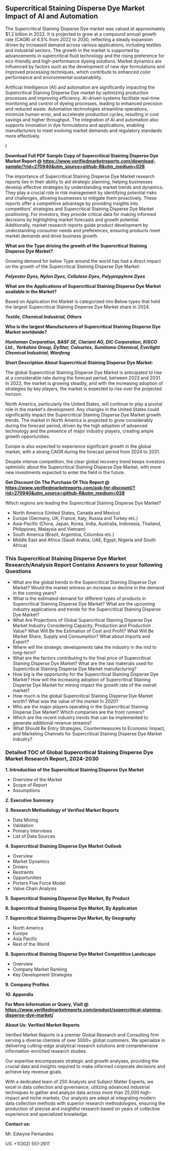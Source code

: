 <h2>Supercritical Staining Disperse Dye Market Impact of AI and Automation</h2><p>The Supercritical Staining Disperse Dye market was valued at approximately $1.2 billion in 2022. It is projected to grow at a compound annual growth rate (CAGR) of 6.5% from 2022 to 2030, reflecting a steady expansion driven by increased demand across various applications, including textiles and industrial sectors. The growth in the market is supported by advancements in supercritical fluid technology and the rising preference for eco-friendly and high-performance dyeing solutions. Market dynamics are influenced by factors such as the development of new dye formulations and improved processing techniques, which contribute to enhanced color performance and environmental sustainability.</p><p>Artificial Intelligence (AI) and automation are significantly impacting the Supercritical Staining Disperse Dye market by optimizing production processes and improving efficiency. AI-driven systems facilitate real-time monitoring and control of dyeing processes, leading to enhanced precision and reduced waste. Automation technologies streamline operations, minimize human error, and accelerate production cycles, resulting in cost savings and higher throughput. The integration of AI and automation also supports innovation in dye formulations and applications, enabling manufacturers to meet evolving market demands and regulatory standards more effectively.</p>t</p><p id="" class=""><strong>Download Full PDF Sample Copy of Supercritical Staining Disperse Dye Market Report @ <a href="https://www.verifiedmarketreports.com/download-sample/?rid=270940&utm_source=github-R&utm_medium=028" target="_blank">https://www.verifiedmarketreports.com/download-sample/?rid=270940&utm_source=github-R&utm_medium=028</a></strong></p><p>The importance of&nbsp;Supercritical Staining Disperse Dye Market research reports lies in their ability to aid strategic planning, helping businesses develop effective strategies by understanding market trends and dynamics. They play a crucial role in risk management by identifying potential risks and challenges, allowing businesses to mitigate them proactively. These reports offer a competitive advantage by providing insights into competitors' strategies and Supercritical Staining Disperse Dye Market positioning. For investors, they provide critical data for making informed decisions by highlighting market forecasts and growth potential. Additionally, market research reports guide product development by understanding consumer needs and preferences, ensuring products meet market demands and drive business growth.</p><p><strong>What are the&nbsp;Type driving the growth of the Supercritical Staining Disperse Dye Market?</strong></p><p id="" class="">Growing demand for below Type around the world has had a direct impact on the growth of the Supercritical Staining Disperse Dye Market:</p><em><strong>Polyester Dyes, Nylon Dyes, Cellulose Dyes, Polypropylene Dyes</strong></em></p><strong>What are the&nbsp;Applications&nbsp;of Supercritical Staining Disperse Dye Market available in the Market?</strong></p><p id="" class="">Based on Application the Market is categorized into Below types that held the largest Supercritical Staining Disperse Dye Market share In 2024.</p><em><strong>Textile, Chemical Industrial, Others</strong></em></p><strong>Who is the largest Manufacturers of Supercritical Staining Disperse Dye Market worldwide?</strong></p><p><em><strong>Huntsman Corporation, BASF SE, Clariant AG, DIC Corporation, KISCO Ltd., Yorkshire Group, DyStar, Colourtex, Sumitomo Chemical, Everlight Chemical Industrial, Wanfeng</strong></em></p><p id="" class=""><strong>Short Description About Supercritical Staining Disperse Dye Market:</strong></p><p>The global Supercritical Staining Disperse Dye Market is anticipated to rise at a considerable rate during the forecast period, between 2023 and 2031. In 2022, the market is growing steadily, and with the increasing adoption of strategies by key players, the market is expected to rise over the projected horizon.</p><p>North America, particularly the United States, will continue to play a pivotal role in the market's development. Any changes in the United States could significantly impact the Supercritical Staining Disperse Dye Market growth trends. The market in North America is projected to grow considerably during the forecast period, driven by the high adoption of advanced technology and the presence of major industry players, creating ample growth opportunities.</p><p>Europe is also expected to experience significant growth in the global market, with a strong CAGR during the forecast period from 2024 to 2031.</p><p>Despite intense competition, the clear global recovery trend keeps investors optimistic about the Supercritical Staining Disperse Dye Market, with more new investments expected to enter the field in the future.</p><p id="" class=""><strong>Get Discount On The Purchase Of This Report @ <a href="https://www.verifiedmarketreports.com/ask-for-discount/?rid=270940&utm_source=github-R&utm_medium=028" target="_blank">https://www.verifiedmarketreports.com/ask-for-discount/?rid=270940&utm_source=github-R&utm_medium=028</a></strong></p>Which regions are leading the Supercritical Staining Disperse Dye Market?</p><ul><li>North America (United States, Canada and Mexico)</li><li>Europe (Germany, UK, France, Italy, Russia and Turkey etc.)</li><li>Asia-Pacific (China, Japan, Korea, India, Australia, Indonesia, Thailand, Philippines, Malaysia and Vietnam)</li><li>South America (Brazil, Argentina, Columbia etc.)</li><li>Middle East and Africa (Saudi Arabia, UAE, Egypt, Nigeria and South Africa)</li></ul><h3 id="" class="">This Supercritical Staining Disperse Dye Market Research/Analysis Report Contains Answers to your following Questions</h3><ul><li>What are the global trends in the Supercritical Staining Disperse Dye Market? Would the market witness an increase or decline in the demand in the coming years?</li><li>What is the estimated demand for different types of products in Supercritical Staining Disperse Dye Market? What are the upcoming industry applications and trends for the Supercritical Staining Disperse Dye Market?</li><li>What Are Projections of Global Supercritical Staining Disperse Dye Market Industry Considering Capacity, Production and Production Value? What Will Be the Estimation of Cost and Profit? What Will Be Market Share, Supply and Consumption? What about imports and Export?</li><li>Where will the strategic developments take the industry in the mid to long-term?</li><li>What are the factors contributing to the final price of Supercritical Staining Disperse Dye Market? What are the raw materials used for Supercritical Staining Disperse Dye Market manufacturing?</li><li>How big is the opportunity for the Supercritical Staining Disperse Dye Market? How will the increasing adoption of Supercritical Staining Disperse Dye Market for mining impact the growth rate of the overall market?</li><li>How much is the global Supercritical Staining Disperse Dye Market worth? What was the value of the market In 2020?</li><li>Who are the major players operating in the Supercritical Staining Disperse Dye Market? Which companies are the front runners?</li><li>Which are the recent industry trends that can be implemented to generate additional revenue streams?</li><li>What Should Be Entry Strategies, Countermeasures to Economic Impact, and Marketing Channels for Supercritical Staining Disperse Dye Market Industry?</li></ul><h3 id="" class="">Detailed TOC of Global Supercritical Staining Disperse Dye Market Research Report, 2024-2030</h3><p id="" class=""><strong>1. Introduction of the Supercritical Staining Disperse Dye Market</strong></p><ul><li>Overview of the Market</li><li>Scope of Report</li><li>Assumptions</li></ul><p id="" class=""><strong>2. Executive Summary</strong></p><p id="" class=""><strong>3. Research Methodology of Verified Market Reports</strong></p><ul><li>Data Mining</li><li>Validation</li><li>Primary Interviews</li><li>List of Data Sources</li></ul><p id="" class=""><strong>4. Supercritical Staining Disperse Dye Market Outlook</strong></p><ul><li>Overview</li><li>Market Dynamics</li><li>Drivers</li><li>Restraints</li><li>Opportunities</li><li>Porters Five Force Model</li><li>Value Chain Analysis</li></ul><p id="" class=""><strong>5. Supercritical Staining Disperse Dye Market, By Product</strong></p><p id="" class=""><strong>6. Supercritical Staining Disperse Dye Market, By Application</strong></p><p id="" class=""><strong>7. Supercritical Staining Disperse Dye Market, By Geography</strong></p><ul><li>North America</li><li>Europe</li><li>Asia Pacific</li><li>Rest of the World</li></ul><p id="" class=""><strong>8. Supercritical Staining Disperse Dye Market Competitive Landscape</strong></p><ul><li>Overview</li><li>Company Market Ranking</li><li>Key Development Strategies</li></ul><p id="" class=""><strong>9. Company Profiles</strong></p><p id="" class=""><strong>10. Appendix</strong></p><p id="" class=""><strong>For More Information or Query, Visit @ <a href="https://www.verifiedmarketreports.com/product/supercritical-staining-disperse-dye-market/" target="_blank">https://www.verifiedmarketreports.com/product/supercritical-staining-disperse-dye-market/</a></strong></p><p id="" class=""><strong>About Us: Verified Market Reports</strong></p><p id="" class="">Verified Market Reports is a premier Global Research and Consulting firm serving a diverse clientele of over 5000+ global customers. We specialize in delivering cutting-edge analytical research solutions and comprehensive information-enriched research studies.</p><p id="" class="">Our expertise encompasses strategic and growth analyses, providing the crucial data and insights required to make informed corporate decisions and achieve key revenue goals.</p><p id="" class="">With a dedicated team of 250 Analysts and Subject Matter Experts, we excel in data collection and governance, utilizing advanced industrial techniques to gather and analyze data across more than 25,000 high-impact and niche markets. Our analysts are adept at integrating modern data collection methods with superior research methodologies, ensuring the production of precise and insightful research based on years of collective experience and specialized knowledge.</p><p id="" class=""><strong>Contact us:</strong></p><p id="" class="">Mr. Edwyne Fernandes</p><p id="" class="">US: +1(302) 551-2611</p>